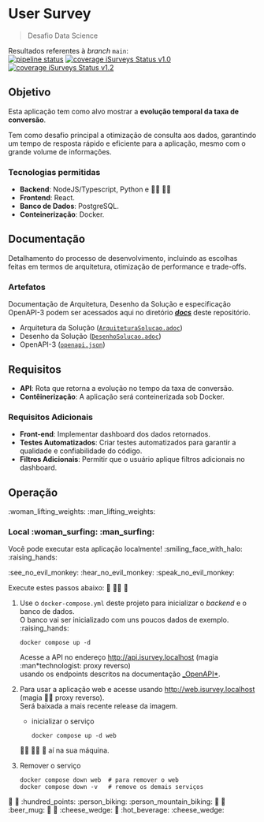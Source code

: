 # User Survey

> Desafio Data Science

Resultados referentes à _branch_ `main`:  
[![pipeline status](https://gitlab.com/thawai/isurveys/isurvey-backend/badges/main/pipeline.svg)](https://gitlab.com/thawai/isurveys/isurvey-backend/-/pipelines)
[![coverage iSurveys Status v1.0](https://gitlab.com/thawai/isurveys/isurvey-backend/badges/main/coverage.svg?job=job::integration::tests::v1.0&key_text=iSurveys+Status+v1.0&key_width=130)](https://gitlab.com/thawai/isurveys/isurvey-backend/-/commits/main)
[![coverage iSurveys Status v1.2](https://gitlab.com/thawai/isurveys/isurvey-backend/badges/main/coverage.svg?job=job::integration::tests::v1.2&key_text=iSurveys+Status+v1.2&key_width=130)](https://gitlab.com/thawai/isurveys/isurvey-backend/-/commits/main)

## Objetivo

Esta aplicação tem como alvo mostrar a **evolução temporal da taxa de conversão**.

Tem como desafio principal a otimização de consulta aos dados,
garantindo um tempo de resposta rápido e eficiente para a aplicação,
mesmo com o grande volume de informações.

### Tecnologias permitidas

- **Backend**: NodeJS/Typescript, Python e :woman_technologist: :man_technologist:
- **Frontend**: React.
- **Banco de Dados**: PostgreSQL.
- **Conteinerização**: Docker.

## Documentação

Detalhamento do processo de desenvolvimento, incluindo as escolhas feitas em termos de
arquitetura, otimização de performance e trade-offs.

### Artefatos

Documentação de Arquitetura, Desenho da Solução e especificação OpenAPI-3 podem ser
acessados aqui no diretório [**_docs_**](./docs) deste repositório.

- Arquitetura da Solução ([`ArquiteturaSolucao.adoc`](./docs/ArquiteturaSolucao.adoc))
- Desenho da Solução ([`DesenhoSolucao.adoc`](./docs/DesenhoSolucao.adoc))
- OpenAPI-3 ([`openapi.json`](./docs/user_survery/openapi.json))

## Requisitos

- **API**: Rota que retorna a evolução no tempo da taxa de conversão.
- **Contêinerização**: A aplicação será conteinerizada sob Docker.

### Requisitos Adicionais

- **Front-end**: Implementar dashboard dos dados retornados.
- **Testes Automatizados**: Criar testes automatizados para garantir a qualidade e confiabilidade do código.
- **Filtros Adicionais**: Permitir que o usuário aplique filtros adicionais no dashboard.

## Operação

:woman_lifting_weights: :man_lifting_weights:

### Local :woman_surfing: :man_surfing:

Você pode executar esta aplicação localmente! :smiling_face_with_halo: :raising_hands:

:see_no_evil_monkey: :hear_no_evil_monkey: :speak_no_evil_monkey:

Execute estes passos abaixo: :ninja: :man_teacher: :penguin:

1.  Use o `docker-compose.yml` deste projeto para inicializar o _backend_ e o banco de dados.  
    O banco vai ser inicializado com uns poucos dados de exemplo. :raising_hands:

    ```shell
    docker compose up -d
    ```

    Acesse a API no endereço http://api.isurvey.localhost (magia :man*technologist: proxy reverso)  
    usando os endpoints descritos na documentação [\_OpenAPI*](./docs/user_survery/openapi.json).

2.  Para usar a aplicação web e acesse usando http://web.isurvey.localhost (magia :man_technologist: proxy reverso).  
    Será baixada a mais recente release da imagem.

    - inicializar o serviço

      ```shell
      docker compose up -d web
      ```

    :woman_technologist: :man_technologist: :heart_hands:
    aí na sua máquina.

3.  Remover o serviço

    ```shell
    docker compose down web  # para remover o web
    docker compose down -v   # remove os demais serviços
    ```

:woman_dancing: :man_dancing: :hundred_points: :person_biking: :person_mountain_biking: :doughnut: :custard: :beer_mug: :cut_of_meat: :wine_glass: :cheese_wedge: :pizza: :hot_beverage: :cheese_wedge:
